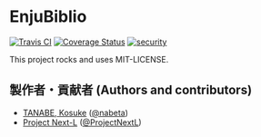 # EnjuBiblio
[![Travis CI](https://travis-ci.com/next-l/enju_biblio.svg?branch=1.3)](https://travis-ci.com/next-l/enju_biblio)
[![Coverage Status](https://coveralls.io/repos/github/next-l/enju_biblio/badge.svg?branch=1.3)](https://coveralls.io/github/next-l/enju_biblio?branch=1.3)
[![security](https://hakiri.io/github/next-l/enju_biblio/1.3.svg)](https://hakiri.io/github/next-l/enju_biblio/1.3)

This project rocks and uses MIT-LICENSE.

## 製作者・貢献者 (Authors and contributors)
* [TANABE, Kosuke](https://github.com/nabeta) ([@nabeta](https://twitter.com/nabeta))
*   [Project Next-L](https://www.next-l.jp) ([@ProjectNextL](https://twitter.com/ProjectNextL))
